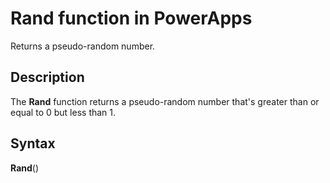 <properties
	pageTitle="PowerApps: Rand function"
	description="Reference information for the Rand function in PowerApps, including syntax and examples"
	services=""
	suite="powerapps"
	documentationCenter="na"
	authors="gregli-msft"
	manager="dwrede"
	editor=""
	tags=""/>

<tags
   ms.service="powerapps"
   ms.devlang="na"
   ms.topic="article"
   ms.tgt_pltfrm="na"
   ms.workload="na"
   ms.date="11/07/2015"
   ms.author="gregli"/>

# Rand function in PowerApps #

Returns a pseudo-random number.

## Description ##

The **Rand** function returns a pseudo-random number that's greater than or equal to 0 but less than 1.

## Syntax ##

**Rand**()

